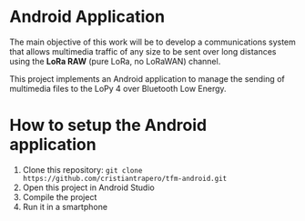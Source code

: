 # Android Application

The main objective of this work will be to develop a communications system that allows multimedia traffic of any size to be sent over long distances using the **LoRa RAW** (pure LoRa, no LoRaWAN) channel.

This project implements an Android application to manage the sending of multimedia files to the LoPy 4 over Bluetooth Low Energy.

# How to setup the Android application
1. Clone this repository: `git clone https://github.com/cristiantrapero/tfm-android.git`
2. Open this project in Android Studio
3. Compile the project
4. Run it in a smartphone


